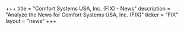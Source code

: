 +++
title = "Comfort Systems USA, Inc. (FIX) - News"
description = "Analyze the News for Comfort Systems USA, Inc. (FIX)"
ticker = "FIX"
layout = "news"
+++

